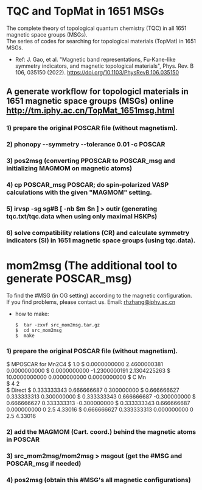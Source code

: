 # TQC and TopMat in 1651 MSGs
The complete theory of topological quantum chemistry (TQC) in all 1651 magnetic space groups (MSGs).</br>
The series of codes for searching for topological materials (TopMat) in 1651 MSGs.

* Ref: J. Gao, et al. "Magnetic band representations, Fu-Kane-like symmetry indicators, and magnetic topological materials", Phys. Rev. B 106, 035150 (2022). https://doi.org/10.1103/PhysRevB.106.035150  <br>

## A generate workflow for topologicl materials in 1651 magnetic space groups (MSGs) online http://tm.iphy.ac.cn/TopMat_1651msg.html
### 1) prepare the original POSCAR file (without magnetism).

### 2) phonopy --symmetry --tolerance 0.01 -c POSCAR

### 3) pos2msg (converting PPOSCAR to POSCAR_msg and initializing MAGMOM on magnetic atoms)
 
### 4) cp POSCAR_msg POSCAR; do spin-polarized VASP calculations with the given "MAGMOM" setting.

### 5) irvsp -sg sg#B [ -nb $m $n ] > outir (generating tqc.txt/tqc.data when using only maximal HSKPs)

### 6) solve compatibility relations (CR) and calculate symmetry indicators (SI) in 1651 magnetic space groups (using tqc.data).


# mom2msg (The additional tool to generate POSCAR_msg)
To find the #MSG (in OG setting) according to the magnetic configuration.</br>
If you find problems, please contact us. Email: rhzhang@iphy.ac.cn</br>


* how to make:

      $  tar -zxvf src_mom2msg.tar.gz
      $  cd src_mom2msg
      $  make

### 1) prepare the original POSCAR file (without magnetism).
$  MPOSCAR for Mn2C4
$  1.0
$          0.0000000000        2.4600000381         0.0000000000
$          0.0000000000       -1.2300000191         2.1304225263
$          10.0000000000        0.0000000000         0.0000000000
$      C  Mn  
$      4   2   
$  Direct
$       0.333333343         0.666666687         0.300000000
$       0.666666627         0.333333313         0.300000000
$       0.333333343         0.666666687        -0.300000000
$       0.666666627         0.333333313        -0.300000000
$       0.333333343         0.666666687         0.000000000   0 2.5  4.33016
$       0.666666627         0.333333313         0.000000000   0 2.5  4.33016



### 2) add the MAGMOM (Cart. coord.) behind the magnetic atoms in POSCAR

### 3) src_mom2msg/mom2msg > msgout (get the #MSG and POSCAR_msg if needed)

### 4) pos2msg (obtain this #MSG's all magnetic configurations)




